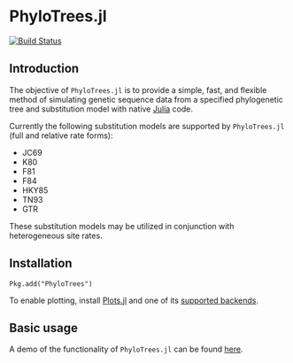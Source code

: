 # PhyloTrees.jl

[![Build Status](https://travis-ci.org/jangevaare/PhyloTrees.jl.svg?branch=master)](https://travis-ci.org/jangevaare/PhyloTrees.jl)

## Introduction

The objective of `PhyloTrees.jl` is to provide a simple, fast, and flexible method of simulating genetic sequence data from a specified phylogenetic tree and substitution model with native [Julia](http://julialang.org) code.

Currently the following substitution models are supported by `PhyloTrees.jl` (full and relative rate forms):
* JC69
* K80
* F81
* F84
* HKY85
* TN93
* GTR

These substitution models may be utilized in conjunction with heterogeneous site rates.

## Installation
    Pkg.add("PhyloTrees")

To enable plotting, install [Plots.jl](https://github.com/tbreloff/Plots.jl) and one of its [supported backends](http://plots.readthedocs.io/en/latest/backends/).

## Basic usage
A demo of the functionality of `PhyloTrees.jl` can be found [here](PhyloTreesDemo.ipynb).
